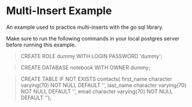 # Multi-Insert Example
An example used to practice multi-inserts with the go sql library.

Make sure to run the following commands in your local postgres server before running this example.
> CREATE ROLE dummy WITH LOGIN PASSWORD 'dummy';

> CREATE DATABASE notebook WITH OWNER dummy;

> CREATE TABLE IF NOT EXISTS contacts(
first_name character varying(70) NOT NULL DEFAULT '',
last_name character varying(70) NOT NULL DEFAULT '',
email character varying(70) NOT NULL DEFAULT '');
